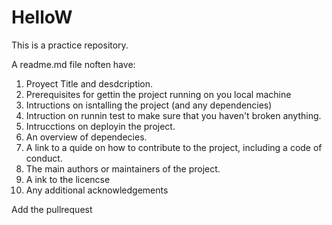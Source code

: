 # HelloW
This is a practice repository.

A readme.md file noften have:
1. Proyect Title and desdcription.
2. Prerequisites for gettin the project running on you local machine
3. Intructions on isntalling the project (and any dependencies)
4. Intruction on runnin test to make sure that you haven't broken anything.
5. Intrucctions on deployin the project.
6. An overview of dependecies.
7. A link to a quide on how to contribute to the project, including a code of conduct.
8. The main authors or maintainers of the project.
9. A ink to the licencse
10. Any additional acknowledgements

Add the pullrequest
